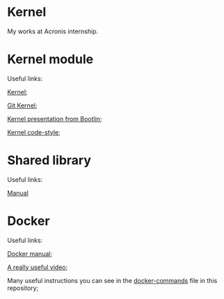 # Kernel
My works at Acronis internship.

# Kernel module

Useful links:

[Kernel](https://www.kernel.org/);

[Git Kernel](https://git.kernel.org/pub/scm/linux/kernel/git/tglx/history.git);

[Kernel presentation from Bootlin](https://bootlin.com/doc/training/linux-kernel/linux-kernel-slides.pdf);

[Kernel code-style](linux/Documentation/process/coding-style.rst);

# Shared library

Useful links:

[Manual](https://rtfm.co.ua/c-sozdanie-i-primenenie-shared-library-v-linux/)

# Docker

Useful links:

[Docker manual](https://towardsdatascience.com/learn-enough-docker-to-be-useful-b0b44222eef5);

[A really useful video](https://www.youtube.com/watch?v=QF4ZF857m44);

Many useful instructions you can see in the [docker-commands](https://github.com/kostya2709/Kernel/blob/master/docker/docker-commands) file in this repository;
